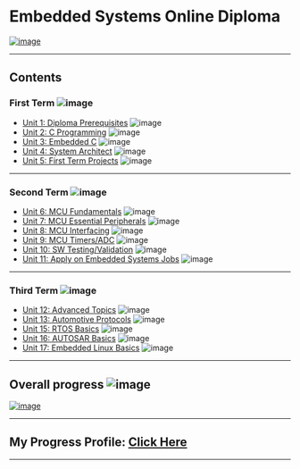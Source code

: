 # Embedded Systems Online Diploma

[![image](https://github.com/Mina-Karam/Master_Embedded_Systems/blob/master/Top%201.png)](https://www.learn-in-depth.com/online-diploma/minakaram.me%40gmail.com)

---

## Contents

### First Term ![image](https://progress-bar.dev/100/?title=Done)

- [Unit 1: Diploma Prerequisites](https://github.com/Mina-Karam/Master_Embedded_Systems) ![image](https://progress-bar.dev/100/?title=No_Assignments&color=bababa)
- [Unit 2: C Programming](Unit_2_C_Programming) ![image](https://progress-bar.dev/100/)
- [Unit 3: Embedded C](Unit_3_Embedded_C) ![image](https://progress-bar.dev/100/)
- [Unit 4: System Architect](Unit_4_System_Architecture) ![image](https://progress-bar.dev/100/)
- [Unit 5: First Term Projects](Unit_5_First_Term_Projects) ![image](https://progress-bar.dev/100/)

---

### Second Term ![image](https://progress-bar.dev/95/?title=In_Progress&color=ff00ff)

- [Unit 6: MCU Fundamentals](Unit_6_MCU_Fundamentals) ![image](https://progress-bar.dev/100/)
- [Unit 7: MCU Essential Peripherals](Unit_7_MCU_Essential_Peripherals) ![image](https://progress-bar.dev/100/)
- [Unit 8: MCU Interfacing](Unit_8_MCU_Interfacing) ![image](https://progress-bar.dev/100/)
- [Unit 9: MCU Timers/ADC](Unit_9_MCU_Timer_%26_ADC) ![image](https://progress-bar.dev/100/)
- [Unit 10: SW Testing/Validation](Unit_10_SW_Testing_Validation) ![image](https://progress-bar.dev/100/)
- [Unit 11: Apply on Embedded Systems Jobs](https://github.com/Mina-Karam/Master_Embedded_Systems) ![image](https://progress-bar.dev/80/?title=Exams&color=bababa)

---

### Third Term ![image](https://progress-bar.dev/0/?title=Start_Soon&color=ff0000)

- [Unit 12: Advanced Topics](https://github.com/Mina-Karam/Master_Embedded_Systems) ![image](https://progress-bar.dev/0/)
- [Unit 13: Automotive Protocols](https://github.com/Mina-Karam/Master_Embedded_Systems) ![image](https://progress-bar.dev/0/)
- [Unit 15: RTOS Basics](https://github.com/Mina-Karam/Master_Embedded_Systems) ![image](https://progress-bar.dev/0/)
- [Unit 16: AUTOSAR Basics](https://github.com/Mina-Karam/Master_Embedded_Systems) ![image](https://progress-bar.dev/0/)
- [Unit 17: Embedded Linux Basics](https://github.com/Mina-Karam/Master_Embedded_Systems) ![image](https://progress-bar.dev/0/)

---

## Overall progress ![image](https://progress-bar.dev/1/?scale=3&title=Terms&suffix=&width=230&color=aa00ff)

[![image](https://github.com/Mina-Karam/Master_Embedded_Systems/blob/master/Certification.png)](https://www.learn-in-depth.com/online-diploma/minakaram.me%40gmail.com)

---

## My Progress Profile: [Click Here](https://www.learn-in-depth.com/online-diploma/minakaram.me%40gmail.com)

---
